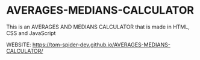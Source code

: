 # AVERAGES-MEDIANS-CALCULATOR

This is an AVERAGES AND MEDIANS CALCULATOR that is made in HTML, CSS and JavaScript

WEBSITE: https://tom-spider-dev.github.io/AVERAGES-MEDIANS-CALCULATOR/
